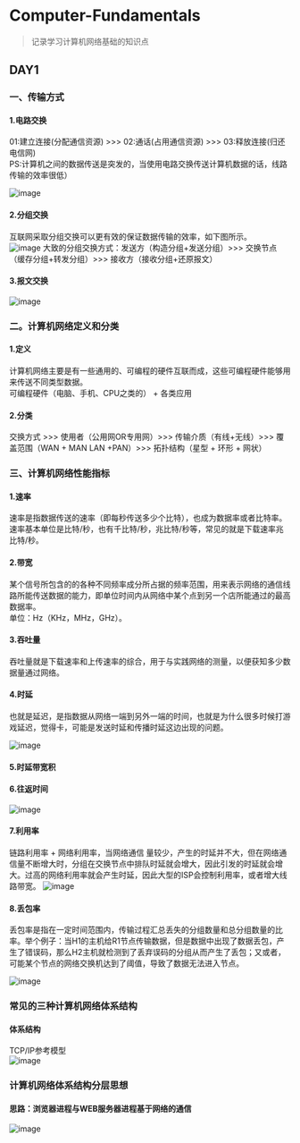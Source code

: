 # Computer-Fundamentals
> 记录学习计算机网络基础的知识点  
## DAY1
### 一、传输方式 <br>
#### 1.电路交换
01:建立连接(分配通信资源) >>> 02:通话(占用通信资源) >>> 03:释放连接(归还电信网) <br>
PS:计算机之间的数据传送是突发的，当使用电路交换传送计算机数据的话，线路传输的效率很低）

![image](https://github.com/zhihuishou/Computer-Fundamentals/assets/161868456/5a66b251-b342-4570-a829-19c879bdf038) <br>

#### 2.分组交换
互联网采取分组交换可以更有效的保证数据传输的效率，如下图所示。  
![image](https://github.com/zhihuishou/Computer-Fundamentals/assets/161868456/2f0e0c54-f762-4210-8180-18f19154f11c)
大致的分组交换方式：发送方（构造分组+发送分组）>>> 交换节点（缓存分组+转发分组）>>> 接收方（接收分组+还原报文）<br>

#### 3.报文交换
![image](https://github.com/zhihuishou/Computer-Fundamentals/assets/161868456/3e5bf829-e7eb-4001-bfe8-9133da0a0e3e)

### 二。计算机网络定义和分类
#### 1.定义  
计算机网络主要是有一些通用的、可编程的硬件互联而成，这些可编程硬件能够用来传送不同类型数据。  
可编程硬件（电脑、手机、CPU之类的） + 各类应用  
#### 2.分类
交换方式 >>> 使用者（公用网OR专用网）>>> 传输介质（有线+无线）>>> 覆盖范围（WAN + MAN LAN +PAN）>>> 拓扑结构（星型 + 环形 + 网状）

### 三、计算机网络性能指标
#### 1.速率
速率是指数据传送的速率（即每秒传送多少个比特），也成为数据率或者比特率。  
速率基本单位是比特/秒，也有千比特/秒，兆比特/秒等，常见的就是下载速率兆比特/秒。   
#### 2.带宽
某个信号所包含的的各种不同频率成分所占据的频率范围，用来表示网络的通信线路所能传送数据的能力，即单位时间内从网络中某个点到另一个店所能通过的最高数据率。  
单位：Hz（KHz，MHz，GHz）。  
#### 3.吞吐量
吞吐量就是下载速率和上传速率的综合，用于与实践网络的测量，以便获知多少数据量通过网络。  
#### 4.时延
也就是延迟，是指数据从网络一端到另外一端的时间，也就是为什么很多时候打游戏延迟，觉得卡，可能是发送时延和传播时延这边出现的问题。 

![image](https://github.com/zhihuishou/Computer-Fundamentals/assets/161868456/373b51a3-2411-4fe1-b910-5f4506e3a01c)
#### 5.时延带宽积

#### 6.往返时间
![image](https://github.com/zhihuishou/Computer-Fundamentals/assets/161868456/08c54d7a-f995-448c-835f-651716b314d8)

#### 7.利用率
链路利用率 + 网络利用率，当网络通信 量较少，产生的时延并不大，但在网络通信量不断增大时，分组在交换节点中排队时延就会增大，因此引发的时延就会增大。过高的网络利用率就会产生时延，因此大型的ISP会控制利用率，或者增大线路带宽。
![image](https://github.com/zhihuishou/Computer-Fundamentals/assets/161868456/a7d7e428-d0fd-42b1-a5a9-234c622a703b)

#### 8.丢包率
丢包率是指在一定时间范围内，传输过程汇总丢失的分组数量和总分组数量的比率。举个例子：当H1的主机给R1节点传输数据，但是数据中出现了数据丢包，产生了错误码，那么H2主机就检测到了丢弃误码的分组从而产生了丢包；又或者，可能某个节点的网络交换机达到了阈值，导致了数据无法进入节点。

![image](https://github.com/zhihuishou/Computer-Fundamentals/assets/161868456/a6e921c2-7af8-42f2-889f-9045cbca7282)

### 常见的三种计算机网络体系结构
#### 体系结构

TCP/IP参考模型  
![image](https://github.com/zhihuishou/Computer-Fundamentals/assets/161868456/7b7e16ee-8fbe-443c-97b8-3e5304cc9f1e)  

### 计算机网络体系结构分层思想
#### 思路：浏览器进程与WEB服务器进程基于网络的通信

![image](https://github.com/zhihuishou/Computer-Fundamentals/assets/161868456/06ffec83-0f0a-4d80-90f8-d094c829aefb)
